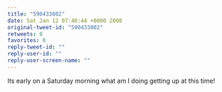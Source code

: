 ```yaml
---
title: "590433802"
date: Sat Jan 12 07:46:44 +0000 2008
original-tweet-id: "590433802"
retweets: 0
favorites: 0
reply-tweet-id: ""
reply-user-id: ""
reply-user-screen-name: ""
---
```

Its early on a Saturday morning what am I doing getting up at this time!
